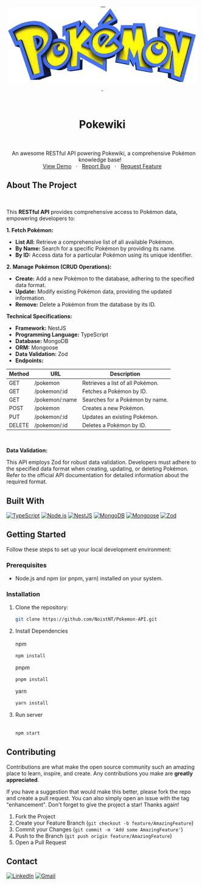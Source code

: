 <a name="readme-top"></a>

<br />

<div align="center">
 <a href="https://pokewikiclient.vercel.app">
  <img src="assets/logo.webp" alt="PokeWiki Logo" width="500" height="200">
 </a>


 <h1 align="center">Pokewiki</h1>

 <p align="center">
  An awesome RESTful API powering Pokewiki, a comprehensive Pokémon knowledge base!
  <br />
  <a href="https://pokewikiclient.vercel.app">View Demo</a>
  ·
  <a href="https://github.com/NoistNT/Pokemon-API/issues">Report Bug</a>
  ·
  <a href="https://github.com/NoistNT/Pokemon-API/issues">Request Feature</a>
 </p>
</div>




## About The Project
<br/>

This **RESTful API** provides comprehensive access to Pokémon data, empowering developers to:

**1. Fetch Pokémon:**

* **List All:** Retrieve a comprehensive list of all available Pokémon.
* **By Name:** Search for a specific Pokémon by providing its name.
* **By ID:** Access data for a particular Pokémon using its unique identifier.

**2. Manage Pokémon (CRUD Operations):**

* **Create:** Add a new Pokémon to the database, adhering to the specified data format.
* **Update:** Modify existing Pokémon data, providing the updated information.
* **Remove:** Delete a Pokémon from the database by its ID.

**Technical Specifications:**

* **Framework:** NestJS
* **Programming Language:** TypeScript
* **Database:** MongoDB
* **ORM:** Mongoose
* **Data Validation:** Zod
* **Endpoints:**

| Method | URL | Description |
|---|---|---|
| GET | /pokemon | Retrieves a list of all Pokémon. |
| GET | /pokemon/:id | Fetches a Pokémon by ID. |
| GET | /pokemon/:name | Searches for a Pokémon by name. |
| POST | /pokemon | Creates a new Pokémon. |
| PUT | /pokemon/:id | Updates an existing Pokémon. |
| DELETE | /pokemon/:id | Deletes a Pokémon by ID. |
</br>

**Data Validation:**

This API employs Zod for robust data validation. Developers must adhere to the specified data format when creating, updating, or deleting Pokémon. Refer to the official API documentation for detailed information about the required format.

## Built With

[![TypeScript](https://img.shields.io/badge/TypeScript-blue.svg?style=for-the-badge&logo=typescript&logoColor=white)](https://www.typescriptlang.org/)
[![Node.js](https://img.shields.io/badge/Node.js-green.svg?style=for-the-badge&logo=node.js&logoColor=white)](https://nodejs.org/)
[![NestJS](https://img.shields.io/badge/Nest.js-red.svg?style=for-the-badge&logo=nestjs&logoColor=white)](https://nestjs.com/)
[![MongoDB](https://img.shields.io/badge/MongoDB-green.svg?style=for-the-badge&logo=mongodb&logoColor=white)](https://www.mongodb.com/)
[![Mongoose](https://img.shields.io/badge/Mongoose-red.svg?style=for-the-badge&logo=mongoose&logoColor=white)](https://mongoosejs.com/)
[![Zod](https://img.shields.io/badge/Zod-blue.svg?style=for-the-badge&logo=zod&logoColor=white)](https://zod.dev/)



## Getting Started

Follow these steps to set up your local development environment:

### Prerequisites

- Node.js and npm (or pnpm, yarn) installed on your system.

### Installation

1. Clone the repository:

   ```bash
   git clone https://github.com/NoistNT/Pokemon-API.git

2. Install Dependencies
   <br/>
   <br/>
   npm
   ```sh
   npm install
   ```
   pnpm
   ```sh
   pnpm install
   ```
   yarn
   ```sh
   yarn install
   ```
3. Run server
   <br/>
   <br/>
   ```sh
   npm start
   ```


<!-- CONTRIBUTING -->
## Contributing

Contributions are what make the open source community such an amazing place to learn, inspire, and create. Any contributions you make are **greatly appreciated**.

If you have a suggestion that would make this better, please fork the repo and create a pull request. You can also simply open an issue with the tag "enhancement".
Don't forget to give the project a star! Thanks again!

1. Fork the Project
2. Create your Feature Branch (`git checkout -b feature/AmazingFeature`)
3. Commit your Changes (`git commit -m 'Add some AmazingFeature'`)
4. Push to the Branch (`git push origin feature/AmazingFeature`)
5. Open a Pull Request



<!-- CONTACT -->
## Contact

[![LinkedIn][linkedin-shield]][linkedin-url] [![Gmail][gmail-shield]][gmail-url]



<!-- MARKDOWN LINKS & IMAGES -->
<!-- https://www.markdownguide.org/basic-syntax/#reference-style-links -->
[linkedin-shield]: https://img.shields.io/badge/-LinkedIn-black.svg?style=for-the-badge&logo=linkedin&colorB=555
[linkedin-url]: https://www.linkedin.com/in/ariel-piazzano
[product-screenshot]: https://github.com/NoistNT/Pokemon-Client/assets/104594670/4f6ffde7-7939-4abe-9690-df6ce88b84e5
[gmail-shield]: https://img.shields.io/badge/Gmail-D14836?style=for-the-badge&logo=gmail&logoColor=white
[gmail-url]: mailto:arielgnr23@gmail.com
